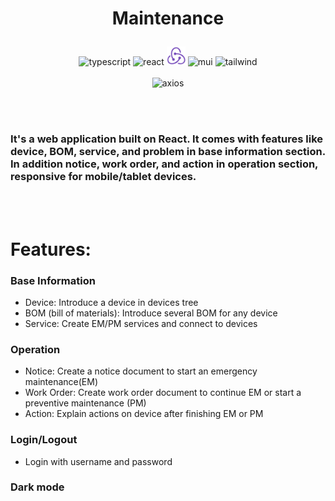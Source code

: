 # <p align="center">Maintenance</p>

<p align="center">
<img height="30" alt="typescript" src="https://raw.githubusercontent.com/danielcranney/readme-generator/main/public/icons/skills/typescript-colored.svg">
<img height="30" alt="react" src="https://raw.githubusercontent.com/danielcranney/readme-generator/main/public/icons/skills/react-colored.svg">
<img height="30" alt="redux" src="https://raw.githubusercontent.com/github/explore/80688e429a7d4ef2fca1e82350fe8e3517d3494d/topics/redux/redux.png">
<img height="30" alt="mui" src="https://raw.githubusercontent.com/danielcranney/readme-generator/main/public/icons/skills/materialui-colored.svg">
<img height="30" alt="tailwind" src="https://raw.githubusercontent.com/danielcranney/readme-generator/main/public/icons/skills/tailwindcss-colored.svg">
<br/><br/>
<img height="30" alt="axios" src="https://axios-http.com/assets/logo.svg">
</p>

<br/><br/>

### It's a web application built on React. It comes with features like device, BOM, service, and problem in base information section. In addition notice, work order, and action in operation section, responsive for mobile/tablet devices.

<br/><br/>

# Features:

### Base Information
- Device: Introduce a device in devices tree
- BOM (bill of materials): Introduce several BOM for any device
- Service: Create EM/PM services and connect to devices

### Operation
- Notice: Create a notice document to start an emergency maintenance(EM)
- Work Order: Create work order document to continue EM  or start a preventive maintenance (PM)
- Action: Explain actions on device after finishing EM or PM

### Login/Logout
- Login with username and password

### Dark mode
